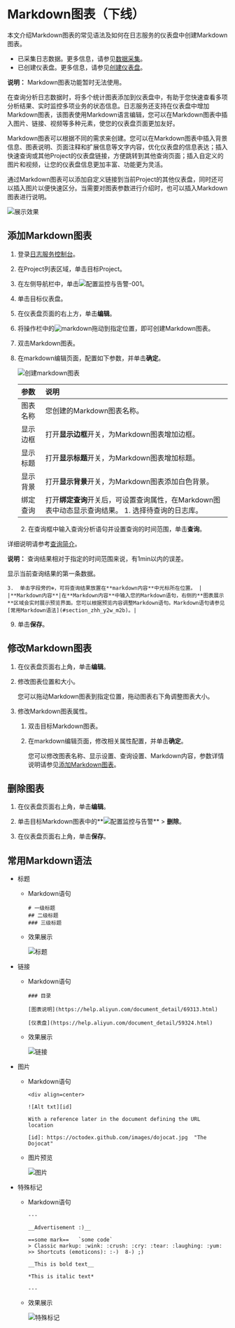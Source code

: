 # Markdown图表（下线）

本文介绍Markdown图表的常见语法及如何在日志服务的仪表盘中创建Markdown图表。

-   已采集日志数据。更多信息，请参见[数据采集](/cn.zh-CN/数据采集/采集方式.md)。
-   已创建仪表盘。更多信息，请参见[创建仪表盘](/cn.zh-CN/可视化与告警/仪表盘/创建仪表盘.md)。

**说明：** Markdown图表功能暂时无法使用。

在查询分析日志数据时，将多个统计图表添加到仪表盘中，有助于您快速查看多项分析结果、实时监控多项业务的状态信息。日志服务还支持在仪表盘中增加Markdown图表，该图表使用Markdown语言编辑，您可以在Markdown图表中插入图片、链接、视频等多种元素，使您的仪表盘页面更加友好。

Markdown图表可以根据不同的需求来创建。您可以在Markdown图表中插入背景信息、图表说明、页面注释和扩展信息等文字内容，优化仪表盘的信息表达；插入快速查询或其他Project的仪表盘链接，方便跳转到其他查询页面；插入自定义的图片和视频，让您的仪表盘信息更加丰富、功能更为灵活。

通过Markdown图表可以添加自定义链接到当前Project的其他仪表盘，同时还可以插入图片以便快速区分。当需要对图表参数进行介绍时，也可以插入Markdown图表进行说明。

![展示效果](https://static-aliyun-doc.oss-accelerate.aliyuncs.com/assets/img/zh-CN/7622966951/p7247.png)

## 添加Markdown图表

1.  登录[日志服务控制台](https://sls.console.aliyun.com)。

2.  在Project列表区域，单击目标Project。

3.  在左侧导航栏中，单击![配置监控与告警-001](https://static-aliyun-doc.oss-accelerate.aliyuncs.com/assets/img/zh-CN/2453749951/p104975.png)。

4.  单击目标仪表盘。

5.  在仪表盘页面的右上方，单击**编辑**。

6.  将操作栏中的![markdown](https://static-aliyun-doc.oss-accelerate.aliyuncs.com/assets/img/zh-CN/7616317951/p36999.png)拖动到指定位置，即可创建Markdown图表。

7.  双击Markdown图表。

8.  在markdown编辑页面，配置如下参数，并单击**确定**。

    ![创建markdown图表](https://static-aliyun-doc.oss-accelerate.aliyuncs.com/assets/img/zh-CN/7622966951/p32307.png)

    |参数|说明|
    |:-|:-|
    |图表名称|您创建的Markdown图表名称。|
    |显示边框|打开**显示边框**开关，为Markdown图表增加边框。|
    |显示标题|打开**显示标题**开关，为Markdown图表增加标题。|
    |显示背景|打开**显示背景**开关，为Markdown图表添加白色背景。|
    |绑定查询|打开**绑定查询**开关后，可设置查询属性，在Markdown图表中动态显示查询结果。     1.  选择待查询的日志库。
    2.  在查询框中输入查询分析语句并设置查询的时间范围，单击**查询**。

详细说明请参考[查询简介](/cn.zh-CN/查询与分析/查询简介.md)。

**说明：** 查询结果相对于指定的时间范围来说，有1min以内的误差。

显示当前查询结果的第一条数据。

    3.  单击字段旁的⊕，可将查询结果放置在**markdown内容**中光标所在位置。 |
    |**Markdown内容**|在**Markdown内容**中输入您的Markdown语句，右侧的**图表展示**区域会实时展示预览界面。您可以根据预览内容调整Markdown语句。Markdown语句请参见[常用Markdown语法](#section_zhh_y2w_m2b)。|

9.  单击**保存**。


## 修改Markdown图表

1.  在仪表盘页面右上角，单击**编辑**。

2.  修改图表位置和大小。

    您可以拖动Markdown图表到指定位置，拖动图表右下角调整图表大小。

3.  修改Markdown图表属性。

    1.  双击目标Markdown图表。

    2.  在markdown编辑页面，修改相关属性配置，并单击**确定**。

        您可以修改图表名称、显示设置、查询设置、Markdown内容，参数详情说明请参见[添加Markdown图表](#section_wg3_1tv_m2b)。


## 删除图表

1.  在仪表盘页面右上角，单击**编辑**。

2.  单击目标Markdown图表中的**![配置监控与告警](https://static-aliyun-doc.oss-accelerate.aliyuncs.com/assets/img/zh-CN/2453749951/p104976.png)** \> **删除**。

3.  在仪表盘页面右上角，单击**保存**。


## 常用Markdown语法

-   标题
    -   Markdown语句

        ```
        # 一级标题
        ## 二级标题
        ### 三级标题
        ```

    -   效果展示

        ![标题](https://static-aliyun-doc.oss-accelerate.aliyuncs.com/assets/img/zh-CN/7622966951/p7249.png)

-   链接
    -   Markdown语句

        ```
        ### 目录
        
        [图表说明](https://help.aliyun.com/document_detail/69313.html)
        
        [仪表盘](https://help.aliyun.com/document_detail/59324.html)
        ```

    -   效果展示

        ![链接](https://static-aliyun-doc.oss-accelerate.aliyuncs.com/assets/img/zh-CN/7616317951/p7250.png)

-   图片
    -   Markdown语句

        ```
        <div align=center>
        
        ![Alt txt][id]
        
        With a reference later in the document defining the URL location
        
        [id]: https://octodex.github.com/images/dojocat.jpg  "The Dojocat"
        ```

    -   图片预览

        ![图片](https://static-aliyun-doc.oss-accelerate.aliyuncs.com/assets/img/zh-CN/7622966951/p7251.png)

-   特殊标记
    -   Markdown语句

        ```
        ---
        
        __Advertisement :)__
        
        ==some mark==   `some code`
        > Classic markup: :wink: :crush: :cry: :tear: :laughing: :yum:
        >> Shortcuts (emoticons): :-)  8-) ;)
        
        __This is bold text__
        
        *This is italic text*
        
        ---
        ```

    -   效果展示

        ![特殊标记](https://static-aliyun-doc.oss-accelerate.aliyuncs.com/assets/img/zh-CN/7622966951/p7252.png)


